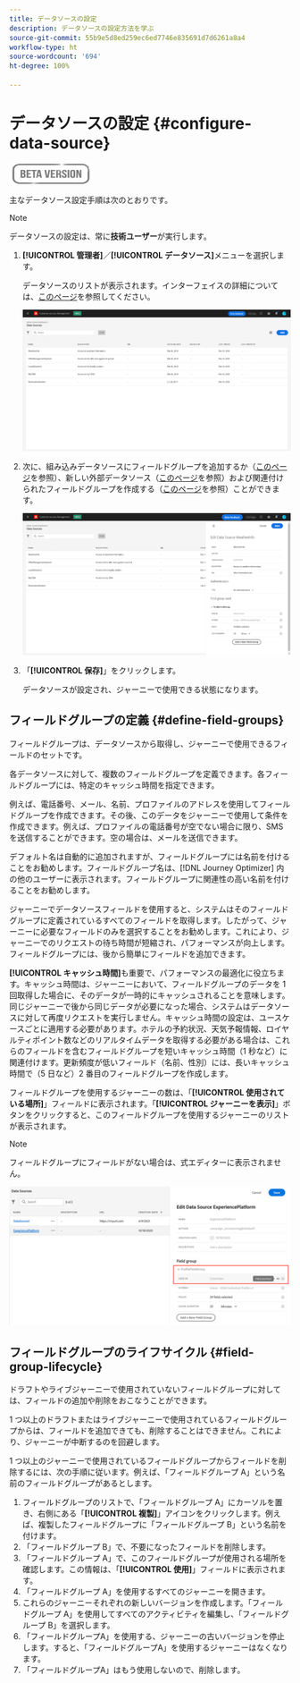 ```yaml
---
title: データソースの設定
description: データソースの設定方法を学ぶ
source-git-commit: 55b9e5d8ed259ec6ed7746e835691d7d6261a8a4
workflow-type: ht
source-wordcount: '694'
ht-degree: 100%

---
```


# データソースの設定 {#configure-data-source}

![](../assets/do-not-localize/badge.png)

主なデータソース設定手順は次のとおりです。

>[!NOTE]
>
>データソースの設定は、常に&#x200B;**技術ユーザー**&#x200B;が実行します。

1. **[!UICONTROL 管理者]**／**[!UICONTROL データソース]**&#x200B;メニューを選択します。

   データソースのリストが表示されます。インターフェイスの詳細については、[このページ](../user-interface.md)を参照してください。

   ![](../assets/journey18.png)

1. 次に、組み込みデータソースにフィールドグループを追加するか（[このページ](../datasource/adobe-experience-platform-data-source.md)を参照）、新しい外部データソース（[このページ](../datasource/external-data-sources.md)を参照）および関連付けられたフィールドグループを作成する（[このページ](../datasource/configure-data-sources.md#define-field-groups)を参照）ことができます。

   ![](../assets/journey23.png)

1. 「**[!UICONTROL 保存]**」をクリックします。

   データソースが設定され、ジャーニーで使用できる状態になります。

## フィールドグループの定義 {#define-field-groups}

フィールドグループは、データソースから取得し、ジャーニーで使用できるフィールドのセットです。

各データソースに対して、複数のフィールドグループを定義できます。各フィールドグループには、特定のキャッシュ時間を指定できます。

例えば、電話番号、メール、名前、プロファイルのアドレスを使用してフィールドグループを作成できます。その後、このデータをジャーニーで使用して条件を作成できます。例えば、プロファイルの電話番号が空でない場合に限り、SMS を送信することができます。空の場合は、メールを送信できます。

デフォルト名は自動的に追加されますが、フィールドグループには名前を付けることをお勧めします。フィールドグループ名は、[!DNL Journey Optimizer] 内の他のユーザーに表示されます。フィールドグループに関連性の高い名前を付けることをお勧めします。

ジャーニーでデータソースフィールドを使用すると、システムはそのフィールドグループに定義されているすべてのフィールドを取得します。したがって、ジャーニーに必要なフィールドのみを選択することをお勧めします。これにより、ジャーニーでのリクエストの待ち時間が短縮され、パフォーマンスが向上します。フィールドグループには、後から簡単にフィールドを追加できます。

**[!UICONTROL キャッシュ時間]**&#x200B;も重要で、パフォーマンスの最適化に役立ちます。キャッシュ時間は、ジャーニーにおいて、フィールドグループのデータを 1 回取得した場合に、そのデータが一時的にキャッシュされることを意味します。同じジャーニーで後から同じデータが必要になった場合、システムはデータソースに対して再度リクエストを実行しません。キャッシュ時間の設定は、ユースケースごとに適用する必要があります。ホテルの予約状況、天気予報情報、ロイヤルティポイント数などのリアルタイムデータを取得する必要がある場合は、これらのフィールドを含むフィールドグループを短いキャッシュ時間（1 秒など）に関連付けます。更新頻度が低いフィールド（名前、性別）には、長いキャッシュ時間で（5 日など）2 番目のフィールドグループを作成します。

フィールドグループを使用するジャーニーの数は、「**[!UICONTROL 使用されている場所]**」フィールドに表示されます。「**[!UICONTROL ジャーニーを表示]**」ボタンをクリックすると、このフィールドグループを使用するジャーニーのリストが表示されます。

>[!NOTE]
>
>フィールドグループにフィールドがない場合は、式エディターに表示されません。

![](../assets/journey3bis.png)

## フィールドグループのライフサイクル {#field-group-lifecycle}

ドラフトやライブジャーニーで使用されていないフィールドグループに対しては、フィールドの追加や削除をおこなうことができます。

1 つ以上のドラフトまたはライブジャーニーで使用されているフィールドグループからは、フィールドを追加できても、削除することはできません。これにより、ジャーニーが中断するのを回避します。

1 つ以上のジャーニーで使用されているフィールドグループからフィールドを削除するには、次の手順に従います。例えば、「フィールドグループ A」という名前のフィールドグループがあるとします。

1. フィールドグループのリストで、「フィールドグループ A」にカーソルを置き、右側にある「**[!UICONTROL 複製]**」アイコンをクリックします。例えば、複製したフィールドグループに「フィールドグループ B」という名前を付けます。
1. 「フィールドグループ B」で、不要になったフィールドを削除します。
1. 「フィールドグループ A」で、このフィールドグループが使用される場所を確認します。この情報は、「**[!UICONTROL 使用]**」フィールドに表示されます。
1. 「フィールドグループ A」を使用するすべてのジャーニーを開きます。
1. これらのジャーニーそれぞれの新しいバージョンを作成します。「フィールドグループ A」を使用してすべてのアクティビティを編集し、「フィールドグループ B」を選択します。
1. 「フィールドグループA」を使用する、ジャーニーの古いバージョンを停止します。すると、「フィールドグループA」を使用するジャーニーはなくなります。
1. 「フィールドグループA」はもう使用しないので、削除します。
